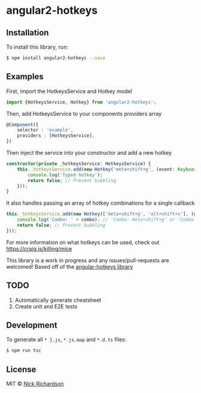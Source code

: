 # angular2-hotkeys

## Installation

To install this library, run:

```bash
$ npm install angular2-hotkeys --save
```

## Examples
First, import the HotkeysService and Hotkey model

```typescript
import {HotkeysService, Hotkey} from 'angular2-hotkeys';
```

Then, add HotkeysService to your components providers array

```typescript
@Component({
    selector : 'example',
    providers : [HotkeysService],
})
```
Then inject the service into your constructor and add a new hotkey

```typescript
constructor(private _hotkeysService: HotkeysService) {
    this._hotkeysService.add(new Hotkey('meta+shift+g', (event: KeyboardEvent) => {
        console.log('Typed hotkey');
        return false; // Prevent bubbling
    }));
}
```
It also handles passing an array of hotkey combinations for a single callback
```typescript
this._hotkeysService.add(new Hotkey(['meta+shift+g', 'alt+shift+s'], (event: KeyboardEvent, combo: string) => {
    console.log('Combo: ' + combo); // 'Combo: meta+shift+g' or 'Combo: alt+shift+s'
    return false; // Prevent bubbling
}));
```

For more information on what hotkeys can be used, check out <https://craig.is/killing/mice>

This library is a work in progress and any issues/pull-requests are welcomed!
Based off of the [angular-hotkeys library](https://github.com/chieffancypants/angular-hotkeys)

## TODO
1. Automatically generate cheatsheet
2. Create unit and E2E tests

## Development

To generate all `*
}.js`, `*.js.map` and `*.d.ts` files:

```bash
$ npm run tsc
```

## License

MIT © [Nick Richardson](nick.richardson@mediapixeldesign.com)
